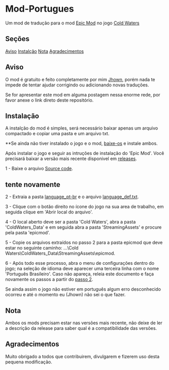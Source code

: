 # Mod-Portugues
 Um mod de tradução para o mod [Epic Mod](https://coldhunter.ru/en) no jogo [Cold Waters](https://store.steampowered.com/app/541210/Cold_Waters/)

## Seções

[Aviso](#aviso)
[Instalção](#instalação)
[Nota](#nota)
[Agradecimentos](#agradecimentos)

## Aviso

O mod é gratuito e feito completamente por mim [Jhown](github.com/Jhown-glitch), porém nada te impede de tentar ajudar corrigindo ou adicionando novas traduções.

Se for apresentar este mod em alguma postagem nessa enorme rede, por favor anexe o link direto deste repositório.

## Instalação

A instalção do mod é simples, será necessário baixar apenas um arquivo compactado e copiar uma pasta e um arquivo txt.

**Se ainda não tiver instalado o jogo e o mod, [baixe-os](#mod-portugues) e instale ambos.

Após instalar o jogo e seguir as intruções de instalação do 'Epic Mod'. Você precisará baixar a versão mais recente disponivel em [releases](https://github.com/Jhown-glitch/Mod-Portugues/releases).

1 - Baixe o arquivo [Source code](https://github.com/Jhown-glitch/Mod-Portugues/releases/latest).

## tente novamente
2 - Extraia a pasta [language_pt-br](language_pt-br) e o arquivo [language_def.txt](language_def.txt).

3 - Clique com o botão direito no ícone do jogo na sua area de trabalho, em seguida clique em 'Abrir local do arquivo'.

4 - O local aberto deve ser a pasta 'Cold Waters', abra a pasta 'ColdWaters_Data' e em seguida abra a pasta 'StreamingAssets' e procure pela pasta 'epicmod'.

5 - Copie os arquivos extraídos no passo 2 para a pasta epicmod que deve estar no seguinte caminho: ...\Cold Waters\ColdWaters_Data\StreamingAssets\epicmod.

6 - Após todo esse processo, abra o menu de configurações dentro do jogo; na seleção de idioma deve aparecer uma terceira linha com o nome 'Português Brasileiro'. Caso não apareça, releia este documento e faça novamente os passos a partir do [passo 2](#tente-novamente).

Se ainda assim o jogo não estiver em português algum erro desconhecido ocorreu e até o momento eu (Jhown) não sei o que fazer.
## Nota

Ambos os mods precisam estar nas versões mais recente, não deixe de ler a descrição da release para saber qual é a compatibilidade das versões.

## Agradecimentos

Muito obrigado a todos que contribuirem, divulgarem e fizerem uso desta pequena modificação.


